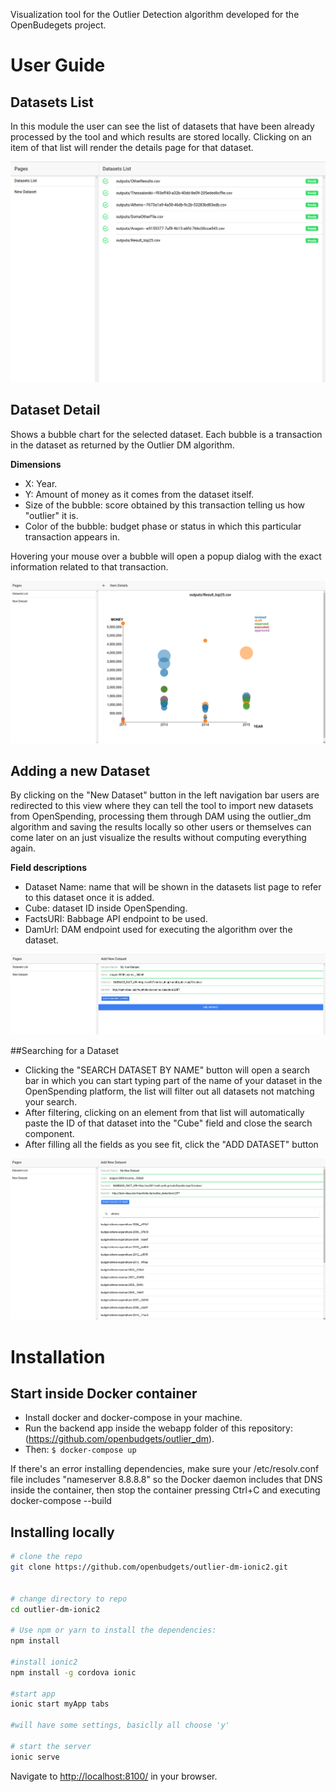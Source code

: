 Visualization tool for the Outlier Detection algorithm developed for the OpenBudegets project.

# User Guide
## Datasets List
In this module the user can see the list of datasets that have been already processed by the tool and which results are 
stored locally. Clicking on an item of that list will render the details page for that dataset.
 
![Datasets List](resources/screenshots/datasets-list.png?raw=true "Datasets List")

## Dataset Detail
Shows a bubble chart for the selected dataset. Each bubble is a transaction in the dataset as returned by the 
Outlier DM algorithm.

**Dimensions**
* X: Year.
* Y: Amount of money as it comes from the dataset itself.
* Size of the bubble: score obtained by this transaction telling us how "outlier" it is.
* Color of the bubble: budget phase or status in which this particular transaction appears in.

Hovering your mouse over a bubble will open a popup dialog with the exact information related to that transaction. 

![Dataset Detail](resources/screenshots/dataset-detail.png?raw=true "Dataset Detail")

## Adding a new Dataset
By clicking on the "New Dataset" button in the left navigation bar users are redirected to this view where they can tell
 the tool to import new datasets from OpenSpending, processing them through DAM using the outlier_dm algorithm and 
 saving the results locally so other users or themselves can come later on an just visualize the results without 
 computing everything again.
  
**Field descriptions**
* Dataset Name: name that will be shown in the datasets list page to refer to this dataset once it is added.
* Cube: dataset ID inside OpenSpending.
* FactsURI: Babbage API endpoint to be used.
* DamUrl: DAM endpoint used for executing the algorithm over the dataset.

![New Dataset](resources/screenshots/new-dataset.png?raw=true "New Dataset")

##Searching for a Dataset
* Clicking the "SEARCH DATASET BY NAME" button will open a search bar in which you can start typing part of the
name of your dataset in the OpenSpending platform, the list will filter out all datasets not matching your search.
* After filtering, clicking on an element from that list will automatically paste the ID of that dataset into the "Cube"
field and close the search component.
* After filling all the fields as you see fit, click the "ADD DATASET" button
 
![New Dataset Search](resources/screenshots/new-dataset-search.png?raw=true "New Dataset Search") 

# Installation

## Start inside Docker container
* Install docker and docker-compose in your machine.
* Run the backend app inside the webapp folder of this repository: (https://github.com/openbudgets/outlier_dm).
* Then:  ```$ docker-compose up```

If there's an error installing dependencies, make sure your /etc/resolv.conf file includes "nameserver 8.8.8.8" so the 
Docker daemon includes that DNS inside the container, then stop the container pressing Ctrl+C and executing 
docker-compose --build 

## Installing locally
```bash
# clone the repo
git clone https://github.com/openbudgets/outlier-dm-ionic2.git


# change directory to repo
cd outlier-dm-ionic2

# Use npm or yarn to install the dependencies:
npm install

#install ionic2
npm install -g cordova ionic

#start app
ionic start myApp tabs

#will have some settings, basiclly all choose 'y'

# start the server
ionic serve
```
Navigate to [http://localhost:8100/](http://localhost:8100/) in your browser. 
